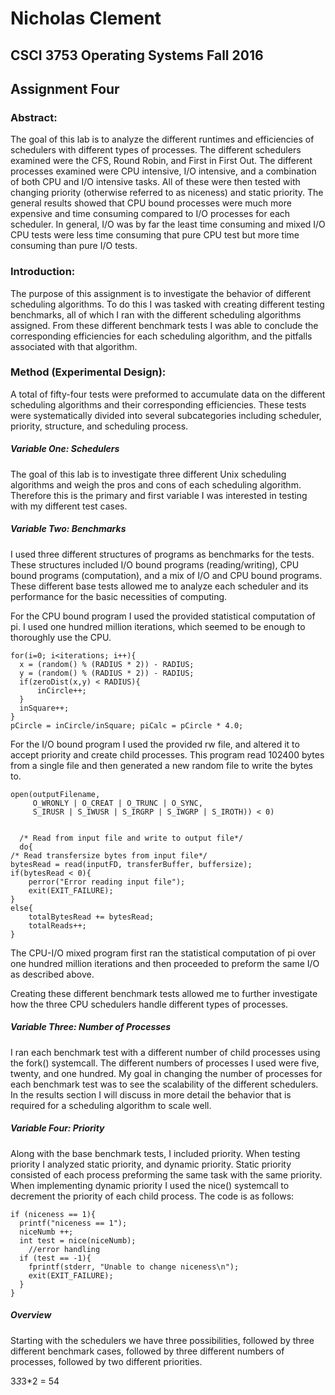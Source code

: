 
#            Nicholas Clement

## CSCI 3753 Operating Systems Fall 2016

## Assignment Four


### Abstract:

The goal of this lab is to analyze the different runtimes and efficiencies of schedulers with different types of processes.  The different schedulers examined were the CFS, Round Robin, and First in First Out.  The different processes examined were CPU intensive, I/O intensive, and a combination of both CPU and I/O intensive tasks.  All of these were then tested with changing priority (otherwise referred to as niceness) and static priority.  The general results showed that CPU bound processes were much more expensive and time consuming compared to I/O processes for each scheduler.  In general, I/O was by far the least time consuming and mixed I/O CPU tests were less time consuming that pure CPU test but more time consuming than pure I/O tests.



### Introduction:

The purpose of this assignment is to investigate the behavior of different scheduling algorithms.  To do this I was tasked with creating different testing benchmarks, all of which I ran with the different scheduling algorithms assigned.  From these different benchmark tests I was able to conclude the corresponding efficiencies for each scheduling algorithm, and the pitfalls associated with that algorithm.

### Method (Experimental Design):

A total of fifty-four tests were preformed to accumulate data on the different scheduling algorithms and their corresponding efficiencies.  These tests were systematically divided into several subcategories including scheduler, priority, structure, and scheduling process.

##### Variable One: Schedulers

The goal of this lab is to investigate three different Unix scheduling algorithms and weigh the pros and cons of each scheduling algorithm.  Therefore this is the primary and first variable I was interested in testing with my different test cases.  

##### Variable Two: Benchmarks

I used three different structures of programs as benchmarks for the tests.  These structures included I/O bound programs (reading/writing), CPU bound programs (computation), and a mix of I/O and CPU bound programs.  These different base tests allowed me to analyze each scheduler and its performance for the basic necessities of computing.  

For the CPU bound program I used the provided statistical computation of pi.  I used one hundred million iterations, which seemed to be enough to thoroughly use the CPU.

    for(i=0; i<iterations; i++){
      x = (random() % (RADIUS * 2)) - RADIUS;
      y = (random() % (RADIUS * 2)) - RADIUS;
      if(zeroDist(x,y) < RADIUS){
          inCircle++;
      }
      inSquare++;
    }
    pCircle = inCircle/inSquare; piCalc = pCircle * 4.0;  

For the I/O bound program I used the provided rw file, and altered it to accept priority and create child processes.  This program read 102400 bytes from a single file and then generated a new random file to write the bytes to.  

    open(outputFilename,
         O_WRONLY | O_CREAT | O_TRUNC | O_SYNC,
         S_IRUSR | S_IWUSR | S_IRGRP | S_IWGRP | S_IROTH)) < 0)


      /* Read from input file and write to output file*/
      do{
    /* Read transfersize bytes from input file*/
    bytesRead = read(inputFD, transferBuffer, buffersize);
    if(bytesRead < 0){
        perror("Error reading input file");
        exit(EXIT_FAILURE);
    }
    else{
        totalBytesRead += bytesRead;
        totalReads++;
    }

The CPU-I/O mixed program first ran the statistical computation of pi over one hundred million iterations and then proceeded to preform the same I/O as described above.

Creating these different benchmark tests allowed me to further investigate how the three CPU schedulers handle different types of processes.

##### Variable Three: Number of Processes

I ran each benchmark test with a different number of child processes using the fork() systemcall.  The different numbers of processes I used were five, twenty, and one hundred.  My goal in changing the number of processes for each benchmark test was to see the scalability of the different schedulers.  In the results section I will discuss in more detail the behavior that is required for a scheduling algorithm to scale well.


##### Variable Four: Priority

Along with the base benchmark tests, I included priority.  When testing priority I analyzed static priority, and dynamic priority.  Static priority consisted of each process preforming the same task with the same priority.  When implementing dynamic priority I used the nice() systemcall to decrement the priority of each child process. The code is as follows:

    if (niceness == 1){
      printf("niceness == 1");
      niceNumb ++;
      int test = nice(niceNumb);
        //error handling
      if (test == -1){
        fprintf(stderr, "Unable to change niceness\n");
        exit(EXIT_FAILURE);
      }
    }

##### Overview

Starting with the schedulers we have three possibilities, followed by three different benchmark cases, followed by three different numbers of processes, followed by two different priorities.

3*3*3*2 = 54
